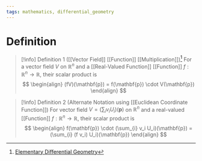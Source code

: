 ```yaml
---
tags: mathematics, differential_geometry
---
```


# Definition

> [!info] Definition 1 ([[Vector Field]] [[Function]] [[Multiplication]])[^1]
> For a vector field $V$ on $\mathbb{R}^n$ and a [[Real-Valued Function]] [[Function]] $f: \mathbb{R}^n \rightarrow \mathbb{R}$, their scalar product is
> $$
> \begin{align}
> (fV)(\mathbf{p}) = f(\mathbf{p}) \cdot V(\mathbf{p})
> \end{align}
> $$

> [!info] Definition 2 (Alternate Notation using [[Euclidean Coordinate Function]])
> For vector field $V = (\sum_{i} v_i U_i)(\mathbf{p})$ on $\mathbb{R}^n$ and a real-valued [[Function]] $f: \mathbb{R}^n \rightarrow \mathbb{R}$, their scalar product is
> $$
> \begin{align}
> f(\mathbf{p}) \cdot (\sum_{i} v_i U_i)(\mathbf{p}) = (\sum_{i} (f v_i) U_i)(\mathbf{p})
> \end{align}
> $$

[^1]: [Elementary Differential Geometry](zotero://open-pdf/library/items/F6CCEWIU?page=24)